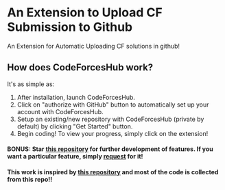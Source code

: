 # An Extension to Upload CF Submission to Github

An Extension for Automatic Uploading CF solutions in github!

## How does CodeForcesHub work?     

<p>It's as simple as:</p>
<ol>
  <li>After installation, launch CodeForcesHub.</li>
  <li>Click on "authorize with GitHub" button to automatically set up your account with CodeForcesHub.</li>
  <li>Setup an existing/new repository with CodeForcesHub (private by default) by clicking "Get Started" button.</li>
  <li>Begin coding! To view your progress, simply click on the extension!</li>
</ol>

#### BONUS: Star [this repository](https://github.com/mahbubcseju/CodeForcesHub) for further development of features. If you want a particular feature, simply [request](https://github.com/mahbubcseju/CodeForcesHub/labels/feature) for it!


#### This work is inspired by [this repository](https://github.com/QasimWani/LeetHub) and most of the code is collected from this repo!! 